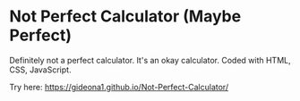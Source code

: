 # Not Perfect Calculator (Maybe Perfect)
Definitely not a perfect calculator. It's an okay calculator.
Coded with HTML, CSS, JavaScript.  
  
Try here: https://gideona1.github.io/Not-Perfect-Calculator/
